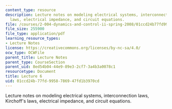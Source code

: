 ```yaml
---
content_type: resource
description: Lecture notes on modeling electrical systems, interconnection laws, Kirchoff's
  laws, electrical impedance, and circuit equations.
file: /courses/2-004-dynamics-and-control-ii-spring-2008/01ccd24b77fd9958786947fd1b3970cd_lecture_06.pdf
file_size: 255900
file_type: application/pdf
learning_resource_types:
- Lecture Notes
license: https://creativecommons.org/licenses/by-nc-sa/4.0/
ocw_type: OCWFile
parent_title: Lecture Notes
parent_type: CourseSection
parent_uid: 8ed54b04-44e9-89e3-2cf7-3a4b3a0078c1
resourcetype: Document
title: Lecture 6
uid: 01ccd24b-77fd-9958-7869-47fd1b3970cd
---
```

Lecture notes on modeling electrical systems, interconnection laws, Kirchoff's laws, electrical impedance, and circuit equations.